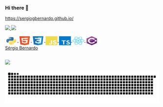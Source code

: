 ### Hi there 👋

<!--
**sergiogbernardo/sergiogbernardo** is a ✨ _special_ ✨ repository because its `README.md` (this file) appears on your GitHub profile.

Here are some ideas to get you started:

- 🔭 I’m currently working on ...
- 🌱 I’m currently learning ...
- 👯 I’m looking to collaborate on ...
- 🤔 I’m looking for help with ...
- 💬 Ask me about ...
- 📫 How to reach me: ...
- 😄 Pronouns: ...
- ⚡ Fun fact: ...
-->

 
https://sergiogbernardo.github.io/

<script src="https://platform.linkedin.com/badges/js/profile.js" async defer type="text/javascript"></script>

<div>
  <a href="https://github.com/sergiogbernardo">
  <img height="180em" src="https://github-readme-stats.vercel.app/api?username=sergiogbernardo&show_icons=true&theme=dark&include_all_commits=true&count_private=true"/>
  <img height="180em" src="https://github-readme-stats.vercel.app/api/top-langs/?username=sergiogbernardo&layout=compact&langs_count=7&theme=dark"/>
</div>
<div style="display: inline_block"><br>
  <img align="center" alt="Rafa-Python" height="30" width="40" src="https://raw.githubusercontent.com/devicons/devicon/master/icons/python/python-original.svg">
  <img align="center" alt="Rafa-HTML" height="30" width="40" src="https://raw.githubusercontent.com/devicons/devicon/master/icons/html5/html5-original.svg">
  <img align="center" alt="Rafa-CSS" height="30" width="40" src="https://raw.githubusercontent.com/devicons/devicon/master/icons/css3/css3-original.svg">
  <img align="center" alt="Rafa-Js" height="30" width="40" src="https://raw.githubusercontent.com/devicons/devicon/master/icons/javascript/javascript-plain.svg">
  <img align="center" alt="Rafa-Ts" height="30" width="40" src="https://raw.githubusercontent.com/devicons/devicon/master/icons/typescript/typescript-plain.svg">
  <img align="center" alt="Rafa-React" height="30" width="40" src="https://raw.githubusercontent.com/devicons/devicon/master/icons/react/react-original.svg">
  <img align="center" alt="Rafa-Csharp" height="30" width="40" src="https://raw.githubusercontent.com/devicons/devicon/master/icons/csharp/csharp-original.svg">
  
</div>
 
 <div class="badge-base LI-profile-badge" data-locale="pt_BR" data-size="medium" data-theme="dark" data-type="VERTICAL" data-vanity="sergio-bernardo" data-version="v1"><a class="badge-base__link LI-simple-link" href="https://br.linkedin.com/in/sergio-bernardo?trk=profile-badge">Sérgio Bernardo</a></div>
              
  
  ##
 
<div> 

  <a href="https://www.linkedin.com/in/sergio-bernardo/" target="_blank"><img src="https://img.shields.io/badge/-LinkedIn-%230077B5?style=for-the-badge&logo=linkedin&logoColor=white" target="_blank"></a> 
 
  ![Snake animation](https://github.com/sergiogbernardo/sergiogbernardo/blob/output/github-contribution-grid-snake.svg)
 
</div>


